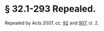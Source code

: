 # § 32.1-293 Repealed.

<p>Repealed by Acts 2007, cc. <a href='http://lis.virginia.gov/cgi-bin/legp604.exe?071+ful+CHAP0092'>92</a> and <a href='http://lis.virginia.gov/cgi-bin/legp604.exe?071+ful+CHAP0907'>907</a>, cl. 2.</p>